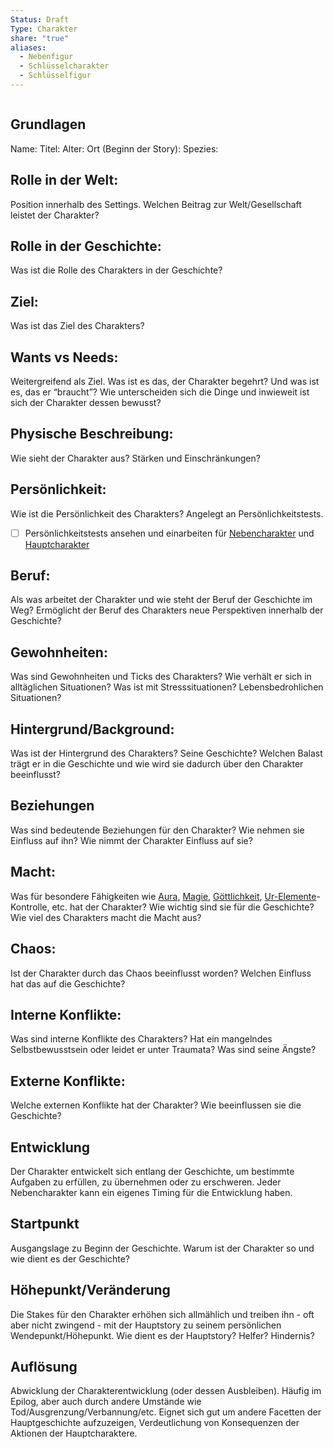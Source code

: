 ```yaml
---
Status: Draft
Type: Charakter
share: "true"
aliases:
  - Nebenfigur
  - Schlüsselcharakter
  - Schlüsselfigur
---
```

```table-of-contents
```

## Grundlagen

Name: 
Titel: 
Alter: 
Ort (Beginn der Story): 
Spezies: 
## Rolle in der Welt: 
Position innerhalb des Settings. Welchen Beitrag zur Welt/Gesellschaft leistet der Charakter? 


## Rolle in der Geschichte:
Was ist die Rolle des Charakters in der Geschichte? 


## Ziel:
Was ist das Ziel des Charakters? 


## Wants vs Needs: 
Weitergreifend als Ziel. Was ist es das, der Charakter begehrt? Und was ist es, das er “braucht”? Wie unterscheiden sich die Dinge und inwieweit ist sich der Charakter dessen bewusst? 


## Physische Beschreibung: 
Wie sieht der Charakter aus? Stärken und Einschränkungen? 


## Persönlichkeit: 
Wie ist die Persönlichkeit des Charakters? Angelegt an Persönlichkeitstests. 
- [ ] Persönlichkeitstests ansehen und einarbeiten für [Nebencharakter](../../Templates/Charaktere/Nebencharakter.md) und [Hauptcharakter](../../Templates/Charaktere/Hauptcharakter.md)




## Beruf: 
Als was arbeitet der Charakter und wie steht der Beruf der Geschichte im Weg? Ermöglicht der Beruf des Charakters neue Perspektiven innerhalb der Geschichte? 


## Gewohnheiten:
Was sind Gewohnheiten und Ticks des Charakters? Wie verhält er sich in alltäglichen Situationen? Was ist mit Stresssituationen? Lebensbedrohlichen Situationen? 


## Hintergrund/Background:
Was ist der Hintergrund des Charakters? Seine Geschichte? Welchen Balast trägt er in die Geschichte und wie wird sie dadurch über den Charakter beeinflusst? 


## Beziehungen
Was sind bedeutende Beziehungen für den Charakter? Wie nehmen sie Einfluss auf ihn? Wie nimmt der Charakter Einfluss auf sie? 


## Macht: 
Was für besondere Fähigkeiten wie [Aura](../../../Aura.md), [Magie](../../../Magie.md), [Göttlichkeit](../../Setting/M%C3%A4chte%20der%20Welt/G%C3%B6ttlichkeit/G%C3%B6ttlichkeit%20-%20Beschreibung.md), [Ur-Elemente](../../Setting/M%C3%A4chte%20der%20Welt/Die%20alten%20M%C3%A4chte/Ur-Elemente.md)-Kontrolle, etc. hat der Charakter? Wie wichtig sind sie für die Geschichte? Wie viel des Charakters macht die Macht aus? 



## Chaos: 
Ist der Charakter durch das Chaos beeinflusst worden? Welchen Einfluss hat das auf die Geschichte? 


## Interne Konflikte: 
Was sind interne Konflikte des Charakters? Hat ein mangelndes Selbstbewusstsein oder leidet er unter Traumata? Was sind seine Ängste? 


## Externe Konflikte:
Welche externen Konflikte hat der Charakter? Wie beeinflussen sie die Geschichte? 


## Entwicklung
Der Charakter entwickelt sich entlang der Geschichte, um bestimmte Aufgaben zu erfüllen, zu übernehmen oder zu erschweren. Jeder Nebencharakter kann ein eigenes Timing für die Entwicklung haben.

## Startpunkt
Ausgangslage zu Beginn der Geschichte. Warum ist der Charakter so und wie dient es der Geschichte? 


## Höhepunkt/Veränderung
Die Stakes für den Charakter erhöhen sich allmählich und treiben ihn - oft aber nicht zwingend - mit der Hauptstory zu seinem persönlichen Wendepunkt/Höhepunkt. Wie dient es der Hauptstory? Helfer? Hindernis? 


## Auflösung
Abwicklung der Charakterentwicklung (oder dessen Ausbleiben). Häufig im Epilog, aber auch durch andere Umstände wie Tod/Ausgrenzung/Verbannung/etc. Eignet sich gut um andere Facetten der Hauptgeschichte aufzuzeigen, Verdeutlichung von Konsequenzen der Aktionen der Hauptcharaktere. 


